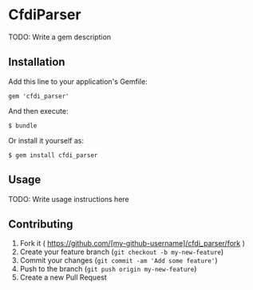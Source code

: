# CfdiParser

TODO: Write a gem description

## Installation

Add this line to your application's Gemfile:

    gem 'cfdi_parser'

And then execute:

    $ bundle

Or install it yourself as:

    $ gem install cfdi_parser

## Usage

TODO: Write usage instructions here

## Contributing

1. Fork it ( https://github.com/[my-github-username]/cfdi_parser/fork )
2. Create your feature branch (`git checkout -b my-new-feature`)
3. Commit your changes (`git commit -am 'Add some feature'`)
4. Push to the branch (`git push origin my-new-feature`)
5. Create a new Pull Request
